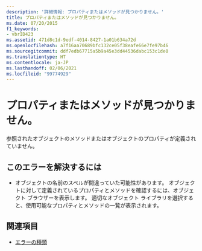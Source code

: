 ```yaml
---
description: '詳細情報: プロパティまたはメソッドが見つかりません。'
title: プロパティまたはメソッドが見つかりません。
ms.date: 07/20/2015
f1_keywords:
- vbrID423
ms.assetid: 471d8c1d-9edf-4014-8427-1a01b634a72d
ms.openlocfilehash: a7f16aa70689bfc132ce05f38eafe66e7fe97b46
ms.sourcegitcommit: ddf7edb67715a5b9a45e3dd44536dabc153c1de0
ms.translationtype: HT
ms.contentlocale: ja-JP
ms.lasthandoff: 02/06/2021
ms.locfileid: "99774929"
---
```

# <a name="property-or-method-not-found"></a>プロパティまたはメソッドが見つかりません。

参照されたオブジェクトのメソッドまたはオブジェクトのプロパティが定義されていません。  
  
## <a name="to-correct-this-error"></a>このエラーを解決するには  
  
- オブジェクトの名前のスペルが間違っていた可能性があります。 オブジェクトに対して定義されているプロパティとメソッドを確認するには、オブジェクト ブラウザーを表示します。 適切なオブジェクト ライブラリを選択すると、使用可能なプロパティとメソッドの一覧が表示されます。  
  
## <a name="see-also"></a>関連項目

- [エラーの種類](../../programming-guide/language-features/error-types.md)
